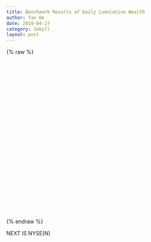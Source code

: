 ```yaml
---
title: Benchmark Results of Daily Cumulative Wealth
author: Tao He
date: 2019-04-27
category: Jekyll
layout: post
---
```


{% raw %}
<div id="main" style="width: 770px;height:400px;"></div>

<script type="text/javascript">
  // 在这里编写你的 ECharts 图表代码
  // 例如：
  var ROOT_PATH = 'https://ai4finol.github.io';
  var chartDom = document.getElementById('main');
  var myChart = echarts.init(chartDom);
  var option;
  var sizeValue = '58%';
  var colorPalette = [
    '#c23531', '#2f4554', '#61a0a8', '#d48265', '#91c7ae', '#749f83',
    '#ca8622', '#bda29a', '#6e7074', '#546570', '#c4ccd3', '#c23531'
  ]
  $.get(
    ROOT_PATH + '/assets/dcw.json',
    function (_rawData) {
      run(_rawData);
    }
  );

  function run(_rawData) {
    var strategies = [
       'Market', 'Best', 'UCRP', 'BCRP',
       'UP', 'EG', 'SCRP', 'PPT',
       'ANTI1', 'ANTI2', 'PAMR', 'CWMR-Var', 'CWMR-Stdev', 'OLMAR-S', 'OLMAR-E', 'RMR', 'RPRT'
    ];
    var strategies_BB = [
       'Market', 'Best', 'UCRP', 'BCRP'
    ];
    var strategies_FTW = [
       'UP', 'EG', 'SCRP', 'PPT'
    ];
    var strategies_FTL = [
       'ANTI1', 'ANTI2', 'PAMR', 'CWMR-Var', 'CWMR-Stdev', 'OLMAR-S', 'OLMAR-E', 'RMR', 'RPRT'
    ];

    var dataset = strategies.map(function (strategy) {
      return {
        id: 'dataset_of_' + strategy,
        fromDatasetId: 'dataset_raw',
        transform: {
          type: 'filter',
          config: {
            and: [
              { dimension: 'Strategy', '=': strategy }
            ]
          }
        }
      };
    });

    dataset.unshift({
      id: 'dataset_raw',
      source: _rawData
    });

    var series_BB = strategies_BB.map(function (strategy, index) {
      return {
        name: strategy,
        type: 'line',
        datasetId: 'dataset_of_' + strategy,
        showSymbol: false,
        xAxisIndex: 0,
        yAxisIndex: 0,
        encode: {
          x: 'Time',
          y: 'DCW',
          itemName: 'Time',
          tooltip: ['DCW']
        },
        itemStyle: {
          color: colorPalette[index % colorPalette.length] // 设置系列的颜色
        }
      };
    });
    var series_FTW = strategies_FTW.map(function (strategy, index) {
      return {
        name: strategy,
        type: 'line',
        datasetId: 'dataset_of_' + strategy,
        showSymbol: false,
        xAxisIndex: 1,
        yAxisIndex: 1,
        encode: {
          x: 'Time',
          y: 'DCW',
          itemName: 'Time',
          tooltip: ['DCW']
        },
        itemStyle: {
          color: colorPalette[index % colorPalette.length] // 设置系列的颜色
        }
      };
    });
    var series_FTL = strategies_FTL.map(function (strategy, index) {
      return {
        name: strategy,
        type: 'line',
        datasetId: 'dataset_of_' + strategy,
        showSymbol: false,
        xAxisIndex: 2,
        yAxisIndex: 2,
        encode: {
          x: 'Time',
          y: 'DCW',
          itemName: 'Time',
          tooltip: ['DCW']
        },
        itemStyle: {
          color: colorPalette[index % colorPalette.length] // 设置系列的颜色
        }
      };
    });

    option = {
      title: {
        text: 'NYSE(O)',
        left: 'center',
        top: '6%',
      },
      dataset: dataset,
      tooltip: {
        trigger: 'axis'
      },
      toolbox: {
        show: true,
        feature: {
          dataZoom: {},
          dataView: { readOnly: true },
          restore: {},
          saveAsImage: {}
        },
        top: '6%',
      },
      legend: [
        { type: 'scroll', data: strategies }
      ],grid: [
  { right: sizeValue, bottom: sizeValue, containLabel: true },
  { left: sizeValue, bottom: sizeValue, containLabel: true },
  { right: sizeValue, top: sizeValue, containLabel: true },
  { left: sizeValue, top: sizeValue, containLabel: true },
  { right: sizeValue, top: sizeValue, containLabel: true },
  { left: sizeValue, top: sizeValue, containLabel: true }
],
xAxis: [
  { gridIndex: 0, type: 'category', axisLabel: { interval: 50 }},
  { gridIndex: 1, type: 'category', axisLabel: { interval: 50 }},
  { gridIndex: 2, type: 'category', axisLabel: { interval: 50 }},
  { gridIndex: 3, type: 'category', axisLabel: { interval: 50 }},
  { gridIndex: 4, type: 'category', axisLabel: { interval: 50 }},
  { gridIndex: 5, type: 'category', axisLabel: { interval: 50 }}
],
yAxis: [
  { type: 'value', gridIndex: 0, name: 'DCW', min: 0.6 },
  { type: 'value', gridIndex: 1, name: 'DCW', min: 0.6 },
  { type: 'value', gridIndex: 2, name: 'DCW', min: 0.6 },
  { type: 'value', gridIndex: 3, name: 'DCW', min: 0.6 },
  { type: 'value', gridIndex: 4, name: 'DCW', min: 0.6 },
  { type: 'value', gridIndex: 5, name: 'DCW', min: 0.6 }
],
      series: [
        ...series_BB,
        ...series_FTW,
        ...series_FTL
      ]
    };
    myChart.setOption(option);
  }
  option && myChart.setOption(option);
</script>
{% endraw %}

NEXT IS NYSE(N)


<!-- {% raw %}
<div id="main" style="width: 770px;height:400px;"></div>

<script type="text/javascript">
  // 在这里编写你的 ECharts 图表代码
  // 例如：
  var ROOT_PATH = 'https://ai4finol.github.io';
  var chartDom = document.getElementById('main');
  var myChart = echarts.init(chartDom);
  var option;

  $.get(
    ROOT_PATH + '/assets/dcw.json',
    function (_rawData) {
      run(_rawData);
    }
  );

  function run(_rawData) {
    var strategies = [
       'Market', 'Best', 'UCRP', 'BCRP',
       'UP', 'EG', 'SCRP', 'PPT', 
       'ANTI1', 'ANTI2', 'PAMR', 'CWMR-Var', 'CWMR-Stdev', 'OLMAR-S', 'OLMAR-E', 'RMR', 'RPRT'
    ];

    var dataset = strategies.map(function (strategy) {
      return {
        id: 'dataset_of_' + strategy,
        fromDatasetId: 'dataset_raw',
        transform: {
          type: 'filter',
          config: {
            and: [
              { dimension: 'Strategy', '=': strategy }
            ]
          }
        }
      };
    });

    dataset.unshift({
      id: 'dataset_raw',
      source: _rawData
    });
    
    var series = strategies.map(function (strategy) {
      return {
        name: strategy,
        type: 'line',
        datasetId: 'dataset_of_' + strategy,
        showSymbol: false,
        encode: {
          x: 'Time',
          y: 'DCW',
          itemName: 'Time',
          tooltip: ['DCW']
        }
      };
    });

    option = {
      title: {
        text: 'NYSE(O)',
        left: 'center',
        top: '6%',
      },
      dataset: dataset,
      tooltip: {
        trigger: 'axis'
      },
      toolbox: {
        show: true,
        feature: {
          dataZoom: {},
          dataView: { readOnly: true },
          restore: {},
          saveAsImage: {}
        },
        top: '6%',
      },
      legend: {
        type: 'scroll',
        data: strategies
      },
      grid: {
        left: '3%',
        right: '4%',
        bottom: '3%',
        containLabel: true
      },
      xAxis: {
        type: 'category',
        axisLabel: {
          interval: 50 // 每50个显示一个标签
        }
      },
      yAxis: {
        name: 'DCW',
        min: 0.6,  // 设置最小值
      },
      series: series
    };
    myChart.setOption(option);
  }
  option && myChart.setOption(option);
</script>
{% endraw %} -->


